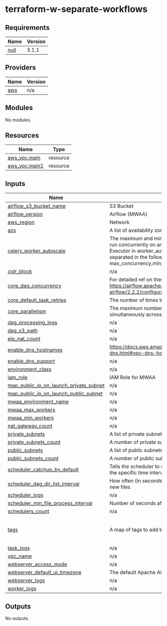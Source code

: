 # terraform-w-separate-workflows
<!-- BEGIN_TF_DOCS -->
## Requirements

| Name | Version |
|------|---------|
| <a name="requirement_null"></a> [null](#requirement\_null) | 3.1.1 |

## Providers

| Name | Version |
|------|---------|
| <a name="provider_aws"></a> [aws](#provider\_aws) | n/a |

## Modules

No modules.

## Resources

| Name | Type |
|------|------|
| [aws_vpc.main](https://registry.terraform.io/providers/hashicorp/aws/latest/docs/resources/vpc) | resource |
| [aws_vpc.main1](https://registry.terraform.io/providers/hashicorp/aws/latest/docs/resources/vpc) | resource |

## Inputs

| Name | Description | Type | Default | Required |
|------|-------------|------|---------|:--------:|
| <a name="input_airflow_s3_bucket_name"></a> [airflow\_s3\_bucket\_name](#input\_airflow\_s3\_bucket\_name) | S3 Bucket | `string` | `null` | no |
| <a name="input_airflow_version"></a> [airflow\_version](#input\_airflow\_version) | Airflow (MWAA) | `string` | `null` | no |
| <a name="input_aws_region"></a> [aws\_region](#input\_aws\_region) | Network | `string` | `null` | no |
| <a name="input_azs"></a> [azs](#input\_azs) | A list of availability zones names or ids in the region | `list(string)` | `[]` | no |
| <a name="input_celery_worker_autoscale"></a> [celery\_worker\_autoscale](#input\_celery\_worker\_autoscale) | The maximum and minimum number of tasks that can run concurrently on any worker using the Celery Executor in worker\_autoscale. Value must be comma-separated in the following order: max\_concurrency,min\_concurrency | `string` | `null` | no |
| <a name="input_cidr_block"></a> [cidr\_block](#input\_cidr\_block) | n/a | `string` | `null` | no |
| <a name="input_core_dag_concurrency"></a> [core\_dag\_concurrency](#input\_core\_dag\_concurrency) | For detailed ref on these Follow (for 2.2.2) -> https://airflow.apache.org/docs/apache-airflow/2.2.2/configurations-ref.html | `number` | `null` | no |
| <a name="input_core_default_task_retries"></a> [core\_default\_task\_retries](#input\_core\_default\_task\_retries) | The number of times to retry an Apache Airflow task | `number` | `null` | no |
| <a name="input_core_parallelism"></a> [core\_parallelism](#input\_core\_parallelism) | The maximum number of task instances that can run simultaneously across the entire environment in parallel | `number` | `null` | no |
| <a name="input_dag_processing_logs"></a> [dag\_processing\_logs](#input\_dag\_processing\_logs) | n/a | `string` | `null` | no |
| <a name="input_dag_s3_path"></a> [dag\_s3\_path](#input\_dag\_s3\_path) | n/a | `string` | `null` | no |
| <a name="input_eip_nat_count"></a> [eip\_nat\_count](#input\_eip\_nat\_count) | n/a | `number` | `null` | no |
| <a name="input_enable_dns_hostnames"></a> [enable\_dns\_hostnames](#input\_enable\_dns\_hostnames) | https://docs.aws.amazon.com/vpc/latest/userguide/vpc-dns.html#vpc-dns-hostnames | `bool` | `null` | no |
| <a name="input_enable_dns_support"></a> [enable\_dns\_support](#input\_enable\_dns\_support) | n/a | `bool` | `null` | no |
| <a name="input_environment_class"></a> [environment\_class](#input\_environment\_class) | n/a | `string` | `null` | no |
| <a name="input_iam_role"></a> [iam\_role](#input\_iam\_role) | IAM Role for MWAA | `string` | `null` | no |
| <a name="input_map_public_ip_on_launch_private_subnet"></a> [map\_public\_ip\_on\_launch\_private\_subnet](#input\_map\_public\_ip\_on\_launch\_private\_subnet) | n/a | `bool` | `null` | no |
| <a name="input_map_public_ip_on_launch_public_subnet"></a> [map\_public\_ip\_on\_launch\_public\_subnet](#input\_map\_public\_ip\_on\_launch\_public\_subnet) | n/a | `bool` | `null` | no |
| <a name="input_mwaa_environment_name"></a> [mwaa\_environment\_name](#input\_mwaa\_environment\_name) | n/a | `string` | `null` | no |
| <a name="input_mwaa_max_workers"></a> [mwaa\_max\_workers](#input\_mwaa\_max\_workers) | n/a | `number` | `null` | no |
| <a name="input_mwaa_min_workers"></a> [mwaa\_min\_workers](#input\_mwaa\_min\_workers) | n/a | `number` | `null` | no |
| <a name="input_nat_gateway_count"></a> [nat\_gateway\_count](#input\_nat\_gateway\_count) | n/a | `number` | `null` | no |
| <a name="input_private_subnets"></a> [private\_subnets](#input\_private\_subnets) | A list of private subnets inside the VPC | `list(string)` | `[]` | no |
| <a name="input_private_subnets_count"></a> [private\_subnets\_count](#input\_private\_subnets\_count) | A number of private subnets inside the VPC | `number` | `null` | no |
| <a name="input_public_subnets"></a> [public\_subnets](#input\_public\_subnets) | A list of public subnets inside the VPC | `list(string)` | `[]` | no |
| <a name="input_public_subnets_count"></a> [public\_subnets\_count](#input\_public\_subnets\_count) | A number of public subnets inside the VPC | `number` | `null` | no |
| <a name="input_scheduler_catchup_by_default"></a> [scheduler\_catchup\_by\_default](#input\_scheduler\_catchup\_by\_default) | Tells the scheduler to create a DAG run to 'catch up' to the specific time interval in | `string` | `null` | no |
| <a name="input_scheduler_dag_dir_list_interval"></a> [scheduler\_dag\_dir\_list\_interval](#input\_scheduler\_dag\_dir\_list\_interval) | How often (in seconds) to scan the DAGs directory for new files | `number` | `null` | no |
| <a name="input_scheduler_logs"></a> [scheduler\_logs](#input\_scheduler\_logs) | n/a | `string` | `null` | no |
| <a name="input_scheduler_min_file_process_interval"></a> [scheduler\_min\_file\_process\_interval](#input\_scheduler\_min\_file\_process\_interval) | Number of seconds after which a DAG file is parsed. | `number` | `null` | no |
| <a name="input_schedulers_count"></a> [schedulers\_count](#input\_schedulers\_count) | n/a | `number` | `null` | no |
| <a name="input_tags"></a> [tags](#input\_tags) | A map of tags to add to all resources | `map(string)` | <pre>{<br>  "Environment": null,<br>  "Name": null<br>}</pre> | no |
| <a name="input_task_logs"></a> [task\_logs](#input\_task\_logs) | n/a | `string` | `null` | no |
| <a name="input_vpc_name"></a> [vpc\_name](#input\_vpc\_name) | n/a | `string` | `""` | no |
| <a name="input_webserver_access_mode"></a> [webserver\_access\_mode](#input\_webserver\_access\_mode) | n/a | `string` | `null` | no |
| <a name="input_webserver_default_ui_timezone"></a> [webserver\_default\_ui\_timezone](#input\_webserver\_default\_ui\_timezone) | The default Apache Airflow UI datetime setting | `string` | `null` | no |
| <a name="input_webserver_logs"></a> [webserver\_logs](#input\_webserver\_logs) | n/a | `string` | `null` | no |
| <a name="input_worker_logs"></a> [worker\_logs](#input\_worker\_logs) | n/a | `string` | `null` | no |

## Outputs

No outputs.
<!-- END_TF_DOCS -->